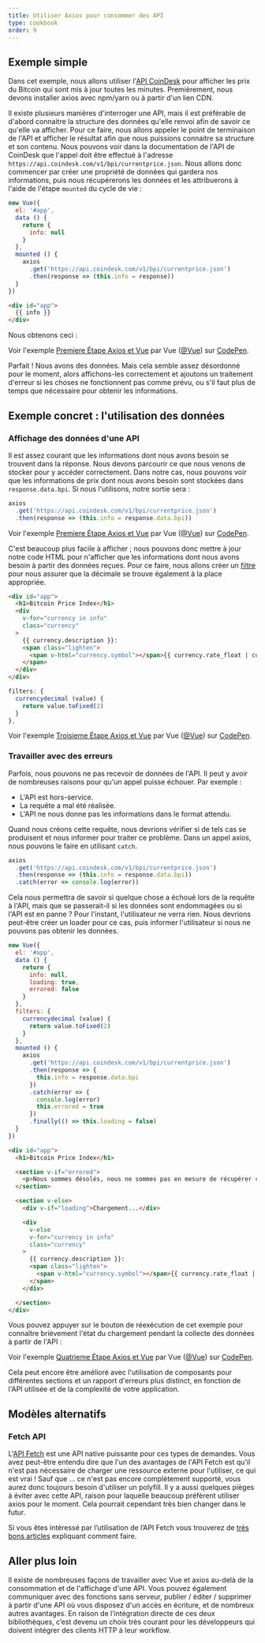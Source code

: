 ```yaml
---
title: Utiliser Axios pour consommer des API
type: cookbook
order: 9
---
```


## Exemple simple

Dans cet exemple, nous allons utiliser l'[API CoinDesk](https://www.coindesk.com/api/) pour afficher les prix du Bitcoin qui sont mis à jour toutes les minutes. Premièrement, nous devons installer axios avec npm/yarn ou à partir d'un lien CDN.

Il existe plusieurs manières d'interroger une API, mais il est préférable de d'abord connaitre la structure des données qu'elle renvoi afin de savoir ce qu'elle va afficher. Pour ce faire, nous allons appeler le point de terminaison de l'API et afficher le résultat afin que nous puissions connaitre sa structure et son contenu. Nous pouvons voir dans la documentation de l'API de CoinDesk que l'appel doit être effectué à l'adresse `https://api.coindesk.com/v1/bpi/currentprice.json`. Nous allons donc commencer par créer une propriété de données qui gardera nos informations, puis nous récupérerons les données et les attribuerons à l'aide de l'étape `mounted` du cycle de vie :

```js
new Vue({
  el: '#app',
  data () {
    return {
      info: null
    }
  },
  mounted () {
    axios
      .get('https://api.coindesk.com/v1/bpi/currentprice.json')
      .then(response => (this.info = response))
  }
})
```

```html
<div id="app">
  {{ info }}
</div>
```

Nous obtenons ceci :

<p data-height="350" data-theme-id="32763" data-slug-hash="80043dfdb7b90f138f5585ade1a5286f" data-default-tab="result" data-user="Vue" data-embed-version="2" data-pen-title="Premiere Étape Axios et Vue" class="codepen">Voir l'exemple <a href="https://codepen.io/team/Vue/pen/80043dfdb7b90f138f5585ade1a5286f/">Premiere Étape Axios et Vue</a> par Vue (<a href="https://codepen.io/Vue">@Vue</a>) sur <a href="https://codepen.io">CodePen</a>.</p>
<script async src="https://static.codepen.io/assets/embed/ei.js"></script>

Parfait ! Nous avons des données. Mais cela semble assez désordonné pour le moment, alors affichons-les correctement et ajoutons un traitement d'erreur si les choses ne fonctionnent pas comme prévu, ou s'il faut plus de temps que nécessaire pour obtenir les informations.

## Exemple concret : l'utilisation des données

### Affichage des données d'une API

Il est assez courant que les informations dont nous avons besoin se trouvent dans la réponse. Nous devons parcourir ce que nous venons de stocker pour y accéder correctement. Dans notre cas, nous pouvons voir que les informations de prix dont nous avons besoin sont stockées dans `response.data.bpi`. Si nous l'utilisons, notre sortie sera :

```js
axios
  .get('https://api.coindesk.com/v1/bpi/currentprice.json')
  .then(response => (this.info = response.data.bpi))
```

<p data-height="200" data-theme-id="32763" data-slug-hash="6100b10f1b4ac2961208643560ba7d11" data-default-tab="result" data-user="Vue" data-embed-version="2" data-pen-title="Deuxième Étape Axios et Vue" class="codepen">Voir l'exemple <a href="https://codepen.io/team/Vue/pen/6100b10f1b4ac2961208643560ba7d11/">Premiere Étape Axios et Vue</a> par Vue (<a href="https://codepen.io/Vue">@Vue</a>) sur <a href="https://codepen.io">CodePen</a>.</p>
<script async src="https://static.codepen.io/assets/embed/ei.js"></script>

C'est beaucoup plus facile à afficher ; nous pouvons donc mettre à jour notre code HTML pour n'afficher que les informations dont nous avons besoin à partir des données reçues. Pour ce faire, nous allons créer un [filtre](../api/#Vue-filter) pour nous assurer que la décimale se trouve également à la place appropriée.

```html
<div id="app">
  <h1>Bitcoin Price Index</h1>
  <div
    v-for="currency in info"
    class="currency"
  >
    {{ currency.description }}:
    <span class="lighten">
      <span v-html="currency.symbol"></span>{{ currency.rate_float | currencydecimal }}
    </span>
  </div>
</div>
```

```js
filters: {
  currencydecimal (value) {
    return value.toFixed(2)
  }
},
```

<p data-height="300" data-theme-id="32763" data-slug-hash="9d59319c09eaccfaf35d9e9f11990f0f" data-default-tab="result" data-user="Vue" data-embed-version="2" data-pen-title="Troisieme Étape Axios et Vue" class="codepen">Voir l'exemple <a href="https://codepen.io/team/Vue/pen/9d59319c09eaccfaf35d9e9f11990f0f/">Troisieme Étape Axios et Vue</a> par Vue (<a href="https://codepen.io/Vue">@Vue</a>) sur <a href="https://codepen.io">CodePen</a>.</p>
<script async src="https://static.codepen.io/assets/embed/ei.js"></script>

### Travailler avec des erreurs

Parfois, nous pouvons ne pas recevoir de données de l'API. Il peut y avoir de nombreuses raisons pour qu'un appel puisse échouer. Par exemple :  

* L'API est hors-service.
* La requête a mal été réalisée.
* L'API ne nous donne pas les informations dans le format attendu.

Quand nous créons cette requête, nous devrions vérifier si de tels cas se produisent et nous informer pour traiter ce problème. Dans un appel axios, nous pouvons le faire en utilisant `catch`.

```js
axios
  .get('https://api.coindesk.com/v1/bpi/currentprice.json')
  .then(response => (this.info = response.data.bpi))
  .catch(error => console.log(error))
```

Cela nous permettra de savoir si quelque chose a échoué lors de la requête à l'API, mais que se passerait-il si les données sont endommagées ou si l'API est en panne ? Pour l'instant, l'utilisateur ne verra rien. Nous devrions peut-être créer un loader pour ce cas, puis informer l'utilisateur si nous ne pouvons pas obtenir les données.

```js
new Vue({
  el: '#app',
  data () {
    return {
      info: null,
      loading: true,
      errored: false
    }
  },
  filters: {
    currencydecimal (value) {
      return value.toFixed(2)
    }
  },
  mounted () {
    axios
      .get('https://api.coindesk.com/v1/bpi/currentprice.json')
      .then(response => {
        this.info = response.data.bpi
      })
      .catch(error => {
        console.log(error)
        this.errored = true
      })
      .finally(() => this.loading = false)
  }
})
```

```html
<div id="app">
  <h1>Bitcoin Price Index</h1>

  <section v-if="errored">
    <p>Nous sommes désolés, nous ne sommes pas en mesure de récupérer ces informations pour le moment. Veuillez réessayer ultérieurement.</p>
  </section>

  <section v-else>
    <div v-if="loading">Chargement...</div>

    <div
      v-else
      v-for="currency in info"
      class="currency"
    >
      {{ currency.description }}:
      <span class="lighten">
        <span v-html="currency.symbol"></span>{{ currency.rate_float | currencydecimal }}
      </span>
    </div>

  </section>
</div>
```

Vous pouvez appuyer sur le bouton de réexécution de cet exemple pour connaître brièvement l'état du chargement pendant la collecte des données à partir de l'API :

<p data-height="300" data-theme-id="32763" data-slug-hash="6c01922c9af3883890fd7393e8147ec4" data-default-tab="result" data-user="Vue" data-embed-version="2" data-pen-title="Fourth Step Axios and Vue" class="codepen">Voir l'exemple <a href="https://codepen.io/team/Vue/pen/6c01922c9af3883890fd7393e8147ec4/">Quatrieme Étape Axios et Vue</a> par Vue (<a href="https://codepen.io/Vue">@Vue</a>) sur <a href="https://codepen.io">CodePen</a>.</p>
<script async src="https://static.codepen.io/assets/embed/ei.js"></script>

Cela peut encore être amélioré avec l'utilisation de composants pour différentes sections et un rapport d'erreurs plus distinct, en fonction de l'API utilisée et de la complexité de votre application.

## Modèles alternatifs

### Fetch API

L'[API Fetch](https://developers.google.com/web/updates/2015/03/introduction-to-fetch) est une API native puissante pour ces types de demandes. Vous avez peut-être entendu dire que l'un des avantages de l'API Fetch est qu'il n'est pas nécessaire de charger une ressource externe pour l'utiliser, ce qui est vrai ! Sauf que ... ce n'est pas encore complètement supporté, vous aurez donc toujours besoin d'utiliser un polyfill. Il y a aussi quelques pièges à éviter avec cette API, raison pour laquelle beaucoup préfèrent utiliser axios pour le moment. Cela pourrait cependant très bien changer dans le futur.

Si vous êtes intéressé par l’utilisation de l’API Fetch vous trouverez de [très bons articles](https://scotch.io/@bedakb/lets-build-type-ahead-component-with-vuejs-2-and-fetch-api) expliquant comment faire.

## Aller plus loin

Il existe de nombreuses façons de travailler avec Vue et axios au-delà de la consommation et de l'affichage d'une API. Vous pouvez également communiquer avec des fonctions sans serveur, publier / éditer / supprimer à partir d'une API où vous disposez d'un accès en écriture, et de nombreux autres avantages. En raison de l’intégration directe de ces deux bibliothèques, c’est devenu un choix très courant pour les développeurs qui doivent intégrer des clients HTTP à leur workflow.

